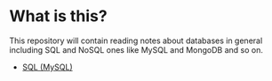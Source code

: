 # What is this?

This repository will contain reading notes about databases in general including SQL and NoSQL ones like MySQL and MongoDB and so on.

* [SQL (MySQL)]()
